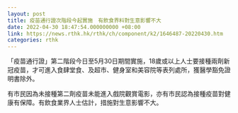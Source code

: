 ```yaml
---
layout: post
title: 疫苗通行證次階段今起實施　有飲食界料對生意影響不大
date: 2022-04-30 18:47:54.000000000 +08:00
link: https://news.rthk.hk/rthk/ch/component/k2/1646487-20220430.htm
categories: rthk
---
```


「疫苗通行證」第二階段今日至5月30日期間實施，18歲或以上人士要接種兩劑新冠疫苗，才可進入食肆堂食、及超市、健身室和美容院等表列處所，獲醫學豁免證明書除外。

有市民因為未接種第二劑疫苗未能進入戲院觀賞電影，亦有市民認為接種疫苗對健康有保障。有飲食業界人士估計，措施對生意影響不大。

